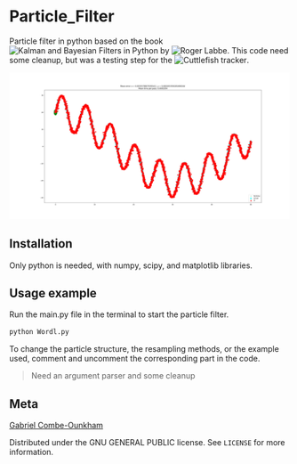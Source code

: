# Particle_Filter

Particle filter in python based on the book ![Kalman and Bayesian Filters in Python](https://github.com/rlabbe/Kalman-and-Bayesian-Filters-in-Python) by ![Roger Labbe](https://github.com/rlabbe).
This code need some cleanup, but was a testing step for the ![Cuttlefish tracker](https://github.com/gabriel-combe/Cuttlefish_Tracker).

![Sincos trail](Images/results_sincos_trail_title.png)


## Installation

Only python is needed, with numpy, scipy, and matplotlib libraries.

## Usage example

Run the main.py file in the terminal to start the particle filter.
```sh
python Wordl.py
```

To change the particle structure, the resampling methods, or the example used, comment and uncomment the corresponding part in the code.

> Need an argument parser and some cleanup

## Meta

[Gabriel Combe-Ounkham](https://github.com/gabriel-combe)

Distributed under the GNU GENERAL PUBLIC license. See ``LICENSE`` for more information.

